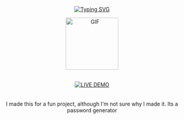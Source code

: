 <p align="middle">
    <a href="https://github.com/lokixjs">
        <img
        src="https://readme-typing-svg.herokuapp.com?size=30&width=800&lines=Password+Generator"
            alt="Typing SVG"
        />
    </a>
</p>
<div align="center">
  <p align="center">
<img src="https://media.tenor.com/O3i0RscRs88AAAAM/anime-girl-anime.gif" alt="GIF" width="140" height="138"/>
</p>

<br>
<div align="center">
<a href='https://Loki-Xer.github.io/Password-Generator/' target="_blank"><img alt='LIVE DEMO' src='https://img.shields.io/badge/Live_Demo-100000?style=for-the-badge&logo= live demo&logoColor=white&labelColor=darkblue&color=darkblue'/></a>

<br>


<br>
<br>
I made this for a fun project, although I'm not sure why I made it. Its a password generator 
